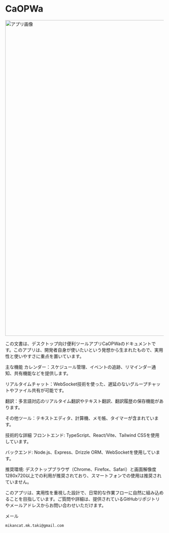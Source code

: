 # CaOPWa

<img width="3000" height="1000" alt="アプリ画像" src="https://github.com/user-attachments/assets/c1abca63-fb99-4493-87a1-f3d791e16a4a" />

この文書は、デスクトップ向け便利ツールアプリCaOPWaのドキュメントです。このアプリは、開発者自身が使いたいという発想から生まれたもので、実用性と使いやすさに重点を置いています。

主な機能
カレンダー：スケジュール管理、イベントの追跡、リマインダー通知、共有機能などを提供します。

リアルタイムチャット：WebSocket技術を使った、遅延のないグループチャットやファイル共有が可能です。

翻訳：多言語対応のリアルタイム翻訳やテキスト翻訳、翻訳履歴の保存機能があります。

その他ツール：テキストエディタ、計算機、メモ帳、タイマーが含まれています。

技術的な詳細
フロントエンド: TypeScript、React/Vite、Tailwind CSSを使用しています。

バックエンド: Node.js、Express、Drizzle ORM、WebSocketを使用しています。

推奨環境: デスクトップブラウザ（Chrome、Firefox、Safari）と画面解像度1280x720以上での利用が推奨されており、スマートフォンでの使用は推奨されていません。

このアプリは、実用性を重視した設計で、日常的な作業フローに自然に組み込めることを目指しています。ご質問や詳細は、提供されているGitHubリポジトリやメールアドレスからお問い合わせいただけます。

メール
```
mikancat.mk.taki@gmail.com
```
